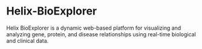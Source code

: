 # Helix-BioExplorer
Helix BioExplorer is a dynamic web-based platform for visualizing and analyzing gene, protein, and disease relationships using real-time biological and clinical data.
